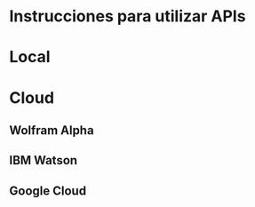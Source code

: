 # Instrucciones para utilizar APIs 

# Local

# Cloud

## Wolfram Alpha

## IBM Watson

## Google Cloud
